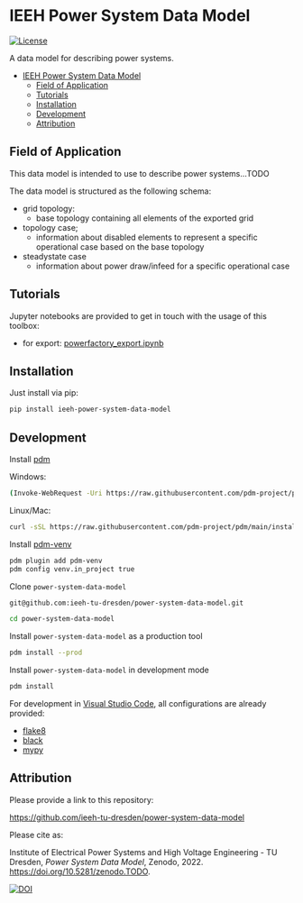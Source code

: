 # IEEH Power System Data Model

[![License](https://img.shields.io/badge/License-BSD%203--Clause-blue.svg)](https://opensource.org/licenses/BSD-3-Clause)

A data model for describing power systems.

- [IEEH Power System Data Model](#ieeh-power-system-data-model)
  - [ Field of Application](#-field-of-application)
  - [ Tutorials](#-tutorials)
  - [ Installation](#-installation)
  - [ Development](#-development)
  - [ Attribution](#-attribution)

## <div id="application" /> Field of Application

This data model is intended to use to describe power systems...TODO

The data model is structured as the following schema:

* grid topology:
  * base topology containing all elements of the exported grid
* topology case;
  * information about disabled elements to represent a specific operational case based on the base topology
* steadystate case
  * information about power draw/infeed for a specific operational case

## <div id="tutorials" /> Tutorials

Jupyter notebooks are provided to get in touch with the usage of this toolbox:

* for export: [powerfactory_export.ipynb](./examples/powerfactory_export.ipynb)

## <div id="installation" /> Installation

Just install via pip:

```bash
pip install ieeh-power-system-data-model
```

## <div id="development" /> Development

Install [pdm](https://github.com/pdm-project/pdm)

Windows:

```bash
(Invoke-WebRequest -Uri https://raw.githubusercontent.com/pdm-project/pdm/main/install-pdm.py -UseBasicParsing).Content | python -
```

Linux/Mac:

```bash
curl -sSL https://raw.githubusercontent.com/pdm-project/pdm/main/install-pdm.py | python3 -
```

Install [pdm-venv](https://github.com/pdm-project/pdm-venv)

```bash
pdm plugin add pdm-venv
pdm config venv.in_project true
```

Clone `power-system-data-model`

```bash
git@github.com:ieeh-tu-dresden/power-system-data-model.git
```

```bash
cd power-system-data-model
```

Install `power-system-data-model` as a production tool

```bash
pdm install --prod
```

Install `power-system-data-model` in development mode

```bash
pdm install
```

For development in [Visual Studio Code](https://github.com/microsoft/vscode), all configurations are already provided:

* [flake8](https://github.com/PyCQA/flake8)
* [black](https://github.com/psf/black)
* [mypy](https://github.com/python/mypy)

## <div id="attribution" /> Attribution

Please provide a link to this repository:

<https://github.com/ieeh-tu-dresden/power-system-data-model>

Please cite as:

Institute of Electrical Power Systems and High Voltage Engineering - TU Dresden, _Power System Data Model_, Zenodo, 2022. <https://doi.org/10.5281/zenodo.TODO>.

[![DOI](https://zenodo.org/badge/DOI/10.5281/zenodo.7074968.svg)](https://doi.org/10.5281/zenodo.TODO)